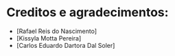 # Creditos e agradecimentos:
 - [Rafael Reis do Nascimento]
 - [Kissyla Motta Pereira]
 - [Carlos Eduardo Dartora Dal Soler]
